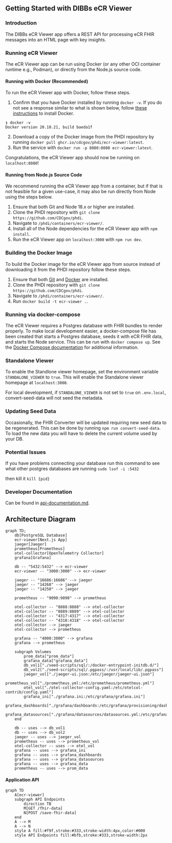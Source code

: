 ## Getting Started with DIBBs eCR Viewer

### Introduction

The DIBBs eCR Viewer app offers a REST API for processing eCR FHIR messages into an HTML page with key insights.

### Running eCR Viewer

The eCR Viewer app can be run using Docker (or any other OCI container runtime e.g., Podman), or directly from the Node.js source code.

#### Running with Docker (Recommended)

To run the eCR Viewer app with Docker, follow these steps.

1. Confirm that you have Docker installed by running `docker -v`. If you do not see a response similar to what is shown below, follow [these instructions](https://docs.docker.com/get-docker/) to install Docker.

```
❯ docker -v
Docker version 20.10.21, build baeda1f
```

2. Download a copy of the Docker image from the PHDI repository by running `docker pull ghcr.io/cdcgov/phdi/ecr-viewer:latest`.
3. Run the service with `docker run -p 8080:8080 ecr-viewer:latest`.

Congratulations, the eCR Viewer app should now be running on `localhost:8080`!

#### Running from Node.js Source Code

We recommend running the eCR Viewer app from a container, but if that is not feasible for a given use-case, it may also be run directly from Node using the steps below.

1. Ensure that both Git and Node 18.x or higher are installed.
2. Clone the PHDI repository with `git clone https://github.com/CDCgov/phdi`.
3. Navigate to `/phdi/containers/ecr-viewer/`.
4. Install all of the Node dependencies for the eCR Viewer app with `npm install`.
5. Run the eCR Viewer app on `localhost:3000` with `npm run dev`.

### Building the Docker Image

To build the Docker image for the eCR Viewer app from source instead of downloading it from the PHDI repository follow these steps.

1. Ensure that both [Git](https://git-scm.com/book/en/v2/Getting-Started-Installing-Git) and [Docker](https://docs.docker.com/get-docker/) are installed.
2. Clone the PHDI repository with `git clone https://github.com/CDCgov/phdi`.
3. Navigate to `/phdi/containers/ecr-viewer/`.
4. Run `docker build -t ecr-viewer .`.

### Running via docker-compose

The eCR Viewer requires a Postgres database with FHIR bundles to render properly. To make local development easier, a docker-compose file has been created that starts a Postgres database, seeds it with eCR FHIR data, and starts the Node service. This can be run with `docker compose up`. See the [Docker Compose documentation](https://docs.docker.com/engine/reference/commandline/compose_up/) for additional information.

### Standalone Viewer 

To enable the Standlone viewer homepage, set the environment variable `STANDALONE_VIEWER` to `true`. This will enable the Standalone viewer homepage at `localhost:3000`.

For local development, if `STANDALONE_VIEWER` is not set to `true` on `.env.local`, convert-seed-data will not seed the metadata.

### Updating Seed Data

Occasionally, the FHIR Converter will be updated requiring new seed data to be regenerated. This can be done by running `npm run convert-seed-data`. To load the new data you will have to delete the current volume used by your DB.

### Potential Issues

If you have problems connecting your database run this command to see what other postgres databases are running
`sudo lsof -i :5432`

then kill it
`kill {pid}`

### Developer Documentation
Can be found in [api-documentation.md](api-documentation.md).

## Architecture Diagram

```mermaid
graph TD;
    db[PostgreSQL Database]
    ecr-viewer[Next.js App]
    jaeger[Jaeger]
    prometheus[Prometheus]
    otel-collector[OpenTelemetry Collector]
    grafana[Grafana]

    db -- "5432:5432" --> ecr-viewer
    ecr-viewer -- "3000:3000" --> ecr-viewer

    jaeger -- "16686:16686" --> jaeger
    jaeger -- "14268" --> jaeger
    jaeger -- "14250" --> jaeger

    prometheus -- "9090:9090" --> prometheus

    otel-collector -- "8888:8888" --> otel-collector
    otel-collector -- "8889:8889" --> otel-collector
    otel-collector -- "4317:4317" --> otel-collector
    otel-collector -- "4318:4318" --> otel-collector
    otel-collector --> jaeger
    otel-collector --> prometheus

    grafana -- "4000:3000" --> grafana
    grafana --> prometheus

    subgraph Volumes
        prom_data["prom_data"]
        grafana_data["grafana_data"]
        db_vol1["./seed-scripts/sql/:/docker-entrypoint-initdb.d/"]
        db_vol2["./seed-scripts/sql/.pgpass/:/usr/local/lib/.pgpass"]
        jaeger_vol["./jaeger-ui.json:/etc/jaeger/jaeger-ui.json"]
        prometheus_vol["./prometheus.yml:/etc/prometheus/prometheus.yml"]
        otel_vol["./otel-collector-config.yaml:/etc/otelcol-contrib/config.yaml"]
        grafana_ini["./grafana.ini:/etc/grafana/grafana.ini"]
        grafana_dashboards["./grafana/dashboards:/etc/grafana/provisioning/dashboards"]
        grafana_datasources["./grafana/datasources/datasources.yml:/etc/grafana/provisioning/datasources/datasources.yml"]
    end

    db -- uses --> db_vol1
    db -- uses --> db_vol2
    jaeger -- uses --> jaeger_vol
    prometheus -- uses --> prometheus_vol
    otel-collector -- uses --> otel_vol
    grafana -- uses --> grafana_ini
    grafana -- uses --> grafana_dashboards
    grafana -- uses --> grafana_datasources
    grafana -- uses --> grafana_data
    prometheus -- uses --> prom_data
```

#### Application API
```mermaid
graph TD
    A[ecr-viewer]
    subgraph API Endpoints
        direction TB
        M[GET /fhir-data]
        N[POST /save-fhir-data]
    end
    A --> M
    A --> N
    style A fill:#f9f,stroke:#333,stroke-width:4px,color:#000
    style API Endpoints fill:#bfb,stroke:#333,stroke-width:2px
```